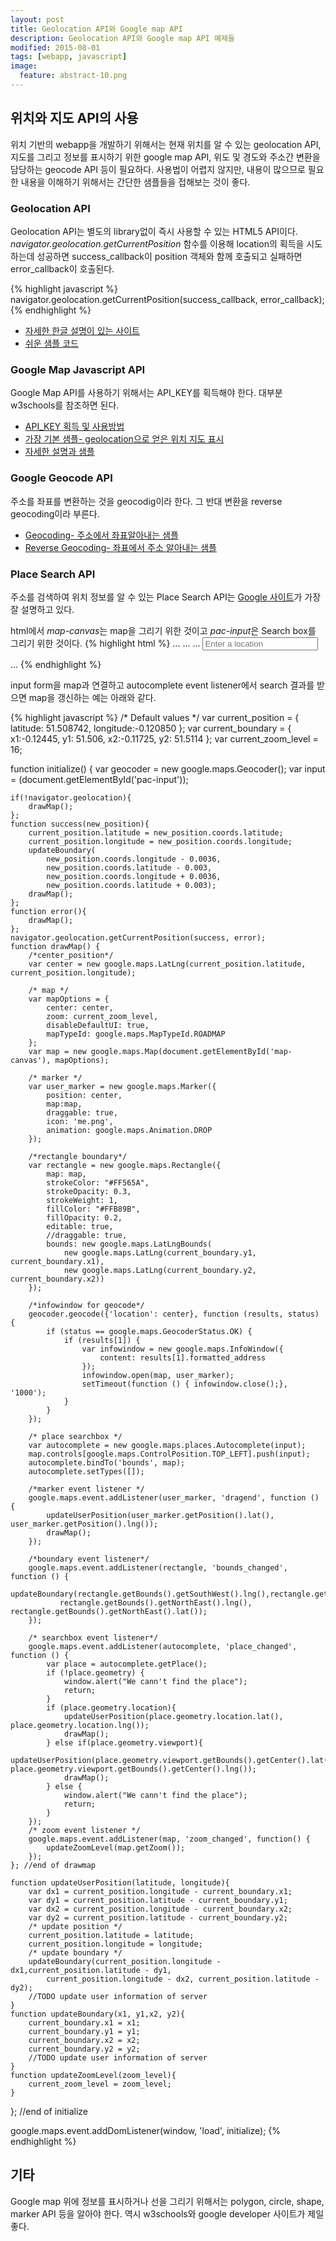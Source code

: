 ```yaml
---
layout: post
title: Geolocation API와 Google map API 
description: Geolocation API와 Google map API 예제들
modified: 2015-08-01
tags: [webapp, javascript]
image:
  feature: abstract-10.png
---
```


## 위치와 지도 API의 사용  

위치 기반의 webapp을 개발하기 위해서는 현재 위치를 알 수 있는 geolocation API, 지도를 그리고 정보를 표시하기 위한 google map API, 위도 및 경도와 주소간 변환을 담당하는 geocode API 등이 필요하다. 
사용법이 어렵지 않지만, 내용이 많으므로 필요한 내용을 이해하기 위해서는 간단한 샘플들을 접해보는 것이 좋다.  

### Geolocation API

Geolocation API는 별도의 library없이 즉시 사용할 수 있는 HTML5 API이다. *navigator.geolocation.getCurrentPosition* 함수를 이용해 location의 획득을 시도하는데 성공하면 success_callback이 position 객체와 함께 호출되고 실패하면 error_callback이 호출된다. 

{% highlight javascript %}
navigator.geolocation.getCurrentPosition(success_callback, error_callback);
{% endhighlight %}

- [자세한 한글 설명이 있는 사이트](https://developer.mozilla.org/ko/docs/WebAPI/Using_geolocation) 
- [쉬운 샘플 코드](http://www.w3schools.com/html/tryit.asp?filename=tryhtml5_geolocation_error) 

### Google Map Javascript API

Google Map API를 사용하기 위해서는 API_KEY를 획득해야 한다. 대부분 w3schools를 참조하면 된다. 

- [API_KEY 획득 및 사용방법](https://developers.google.com/maps/documentation/javascript/tutorial)
- [가장 기본 샘플- geolocation으로 얻은 위치 지도 표시](https://developers.google.com/maps/documentation/javascript/examples/map-geolocation)
- [자세한 설명과 샘플](http://www.w3schools.com/googleapi/) 

### Google Geocode API

주소를 좌표를 변환하는 것을 geocodig이라 한다. 그 반대 변환을 reverse geocoding이라 부른다. 

- [Geocoding- 주소에서 좌표알아내는 샘플](https://developers.google.com/maps/documentation/javascript/examples/geocoding-simple)
- [Reverse Geocoding- 좌표에서 주소 알아내는 샘플](https://developers.google.com/maps/documentation/javascript/examples/geocoding-reverse)

### Place Search API

주소를 검색하여 위치 정보를 알 수 있는 Place Search API는 [Google 사이트](https://developers.google.com/maps/documentation/javascript/examples/places-autocomplete)가 가장 잘 설명하고 있다. 

html에서 *map-canvas*는 map을 그리기 위한 것이고 *pac-input*은 Search box를 그리기 위한 것이다. 
{% highlight html %}
    ...
    <script src="https://maps.googleapis.com/maps/api/js?v=3.exp&signed_in=false&libraries=places"></script>
    ...
    ...
    <input id="pac-input" class="controls" type="text" placeholder="Enter a location">
    <div id="map-canvas"></div>
    ...
{% endhighlight %}

input form을 map과 연결하고 autocomplete event listener에서 search 결과를 받으면 map을 갱신하는 예는 아래와 같다. 


{% highlight javascript %}
/* Default values */
var current_position = {
    latitude: 51.508742,
    longitude:-0.120850
};
var current_boundary = {
    x1:-0.12445,
    y1: 51.506,
    x2:-0.11725,
    y2: 51.5114
};
var current_zoom_level = 16;

function initialize() {
    var geocoder = new google.maps.Geocoder();
    var input = (document.getElementById('pac-input'));

    if(!navigator.geolocation){
        drawMap();
    };
    function success(new_position){
        current_position.latitude = new_position.coords.latitude;
        current_position.longitude = new_position.coords.longitude;
        updateBoundary(
            new_position.coords.longitude - 0.0036,
            new_position.coords.latitude - 0.003,
            new_position.coords.longitude + 0.0036,
            new_position.coords.latitude + 0.003);
        drawMap();
    };
    function error(){
        drawMap();
    };
    navigator.geolocation.getCurrentPosition(success, error);
    function drawMap() {
        /*center_position*/
        var center = new google.maps.LatLng(current_position.latitude, current_position.longitude);

        /* map */
        var mapOptions = {
            center: center,
            zoom: current_zoom_level,
            disableDefaultUI: true,
            mapTypeId: google.maps.MapTypeId.ROADMAP
        };
        var map = new google.maps.Map(document.getElementById('map-canvas'), mapOptions);
        
        /* marker */
        var user_marker = new google.maps.Marker({
            position: center,
            map:map,
            draggable: true,
            icon: 'me.png',
            animation: google.maps.Animation.DROP
        });

        /*rectangle boundary*/
        var rectangle = new google.maps.Rectangle({
            map: map,
            strokeColor: "#FF565A",
            strokeOpacity: 0.3,
            strokeWeight: 1,
            fillColor: "#FFB89B",
            fillOpacity: 0.2,
            editable: true,
            //draggable: true,
            bounds: new google.maps.LatLngBounds(
                new google.maps.LatLng(current_boundary.y1, current_boundary.x1),
                new google.maps.LatLng(current_boundary.y2, current_boundary.x2))
        });

        /*infowindow for geocode*/
        geocoder.geocode({'location': center}, function (results, status) {
            if (status == google.maps.GeocoderStatus.OK) {
                if (results[1]) {
                    var infowindow = new google.maps.InfoWindow({
                        content: results[1].formatted_address
                    });
                    infowindow.open(map, user_marker);
                    setTimeout(function () { infowindow.close();}, '1000');
                }
            }
        });

        /* place searchbox */
        var autocomplete = new google.maps.places.Autocomplete(input);
        map.controls[google.maps.ControlPosition.TOP_LEFT].push(input);
        autocomplete.bindTo('bounds', map);
        autocomplete.setTypes([]);

        /*marker event listener */
        google.maps.event.addListener(user_marker, 'dragend', function () {
            updateUserPosition(user_marker.getPosition().lat(), user_marker.getPosition().lng());
            drawMap();
        });

        /*boundary event listener*/
        google.maps.event.addListener(rectangle, 'bounds_changed', function () {
            updateBoundary(rectangle.getBounds().getSouthWest().lng(),rectangle.getBounds().getSouthWest().lat(),
               rectangle.getBounds().getNorthEast().lng(), rectangle.getBounds().getNorthEast().lat());
        });

        /* searchbox event listener*/
        google.maps.event.addListener(autocomplete, 'place_changed', function () {
            var place = autocomplete.getPlace();
            if (!place.geometry) {
                window.alert("We cann't find the place");
                return;
            }
            if (place.geometry.location){
                updateUserPosition(place.geometry.location.lat(), place.geometry.location.lng());
                drawMap();
            } else if(place.geometry.viewport){
                updateUserPosition(place.geometry.viewport.getBounds().getCenter().lat(), place.geometry.viewport.getBounds().getCenter().lng());
                drawMap();
            } else {
                window.alert("We cann't find the place");
                return;
            }
        });
        /* zoom event listener */
        google.maps.event.addListener(map, 'zoom_changed', function() {
            updateZoomLevel(map.getZoom());
        });
    }; //end of drawmap

    function updateUserPosition(latitude, longitude){
        var dx1 = current_position.longitude - current_boundary.x1;
        var dy1 = current_position.latitude - current_boundary.y1;
        var dx2 = current_position.longitude - current_boundary.x2;
        var dy2 = current_position.latitude - current_boundary.y2;
        /* update position */
        current_position.latitude = latitude;
        current_position.longitude = longitude;
        /* update boundary */
        updateBoundary(current_position.longitude - dx1,current_position.latitude - dy1,
            current_position.longitude - dx2, current_position.latitude - dy2);
        //TODO update user information of server
    }
    function updateBoundary(x1, y1,x2, y2){
        current_boundary.x1 = x1;
        current_boundary.y1 = y1;
        current_boundary.x2 = x2;
        current_boundary.y2 = y2;
        //TODO update user information of server
    }
    function updateZoomLevel(zoom_level){
        current_zoom_level = zoom_level;
    }
}; //end of initialize

google.maps.event.addDomListener(window, 'load', initialize);
{% endhighlight %}


## 기타 

Google map 위에 정보를 표시하거나 선을 그리기 위해서는 polygon, circle, shape, marker API 등을 알아야 한다. 역시 w3schools와 google developer 사이트가 제일 좋다. 
